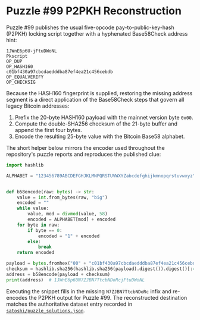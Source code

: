 # Puzzle #99 P2PKH Reconstruction

Puzzle #99 publishes the usual five-opcode pay-to-public-key-hash (P2PKH)
locking script together with a hyphenated Base58Check address hint:

```
1JWnE6p6U-jFtuDWoNL
Pkscript
OP_DUP
OP_HASH160
c01bf430a97cbcdaedddba87ef4ea21c456cebdb
OP_EQUALVERIFY
OP_CHECKSIG
```

Because the HASH160 fingerprint is supplied, restoring the missing address
segment is a direct application of the Base58Check steps that govern all
legacy Bitcoin addresses:

1. Prefix the 20-byte HASH160 payload with the mainnet version byte `0x00`.
2. Compute the double-SHA256 checksum of the 21-byte buffer and append the
   first four bytes.
3. Encode the resulting 25-byte value with the Bitcoin Base58 alphabet.

The short helper below mirrors the encoder used throughout the repository's
puzzle reports and reproduces the published clue:

```python
import hashlib

ALPHABET = "123456789ABCDEFGHJKLMNPQRSTUVWXYZabcdefghijkmnopqrstuvwxyz"


def b58encode(raw: bytes) -> str:
    value = int.from_bytes(raw, "big")
    encoded = ""
    while value:
        value, mod = divmod(value, 58)
        encoded = ALPHABET[mod] + encoded
    for byte in raw:
        if byte == 0:
            encoded = "1" + encoded
        else:
            break
    return encoded

payload = bytes.fromhex("00" + "c01bf430a97cbcdaedddba87ef4ea21c456cebdb")
checksum = hashlib.sha256(hashlib.sha256(payload).digest()).digest()[:4]
address = b58encode(payload + checksum)
print(address)  # 1JWnE6p6UN7ZJBN7TtcbNDoRcjFtuDWoNL
```

Executing the snippet fills in the missing `N7ZJBN7TtcbNDoRc` infix and
re-encodes the P2PKH output for Puzzle #99.  The reconstructed destination
matches the authoritative dataset entry recorded in
[`satoshi/puzzle_solutions.json`](../satoshi/puzzle_solutions.json).
